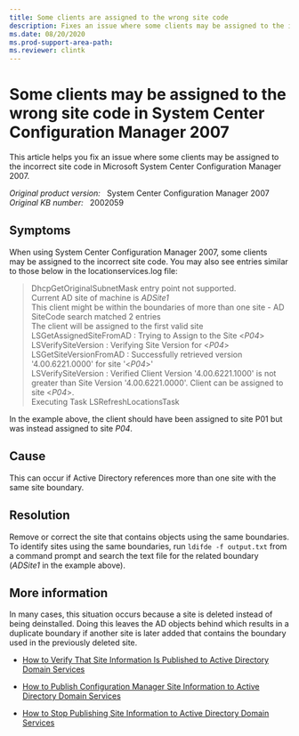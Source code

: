 ```yaml
---
title: Some clients are assigned to the wrong site code
description: Fixes an issue where some clients may be assigned to the incorrect site code in System Center Configuration Manager 2007.
ms.date: 08/20/2020
ms.prod-support-area-path:
ms.reviewer: clintk
---
```

# Some clients may be assigned to the wrong site code in System Center Configuration Manager 2007

This article helps you fix an issue where some clients may be assigned to the incorrect site code in Microsoft System Center Configuration Manager 2007.

_Original product version:_ &nbsp; System Center Configuration Manager 2007  
_Original KB number:_ &nbsp; 2002059

## Symptoms

When using System Center Configuration Manager 2007, some clients may be assigned to the incorrect site code. You may also see entries similar to those below in the locationservices.log file:

> DhcpGetOriginalSubnetMask entry point not supported.  
> Current AD site of machine is *ADSite1*  
> This client might be within the boundaries of more than one site - AD SiteCode search matched 2 entries  
> The client will be assigned to the first valid site LSGetAssignedSiteFromAD : Trying to Assign to the Site \<*P04*>  
> LSVerifySiteVersion : Verifying Site Version for \<*P04*>  
> LSGetSiteVersionFromAD : Successfully retrieved version '4.00.6221.0000' for site '<*P04*>'  
> LSVerifySiteVersion : Verified Client Version '4.00.6221.1000' is not greater than Site Version '4.00.6221.0000'. Client can be assigned to site \<*P04*>.  
> Executing Task LSRefreshLocationsTask  

In the example above, the client should have been assigned to site P01 but was instead assigned to site *P04*.

## Cause

This can occur if Active Directory references more than one site with the same site boundary.

## Resolution

Remove or correct the site that contains objects using the same boundaries. To identify sites using the same boundaries, run `ldifde -f output.txt` from a command prompt and search the text file for the related boundary (*ADSite1* in the example above).

## More information

In many cases, this situation occurs because a site is deleted instead of being deinstalled. Doing this leaves the AD objects behind which results in a duplicate boundary if another site is later added that contains the boundary used in the previously deleted site.  

- [How to Verify That Site Information Is Published to Active Directory Domain Services](/previous-versions/system-center/configuration-manager-2007/bb693614(v=technet.10))

- [How to Publish Configuration Manager Site Information to Active Directory Domain Services](/previous-versions/system-center/configuration-manager-2007/bb680711(v=technet.10))

- [How to Stop Publishing Site Information to Active Directory Domain Services](/previous-versions/system-center/configuration-manager-2007/bb680429(v=technet.10))

